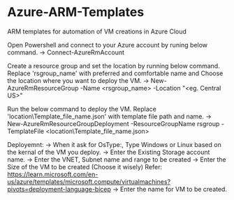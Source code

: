 # Azure-ARM-Templates
ARM templates for automation of VM creations in Azure Cloud

Open Powershell and connect to your Azure account by runing below command.
-> Connect-AzureRmAccount

Create a resource group and set the location by running below command. Replace 'rsgroup_name' with preferred and comfortable name and Choose the location where you want to deploy the VM.
-> New-AzureRmResourceGroup -Name <rsgroup_name> -Location "<eg. Central US>"

Run the below command to deploy the VM. Replace 'location\Template_file_name.json' with template file path and name.
-> New-AzureRmResourceGroupDeployment -ResourceGroupName rsgroup -TemplateFile <location\Template_file_name.json>

Deployemnt:
-> When it ask for OsType:, Type Windows or Linux based on the kernal of the VM you deploy.
-> Enter the Existing Storage account name.
-> Enter the VNET, Subnet name and range to be created
-> Enter the Size of the VM to be created (Choose it wisely)
	Refer: https://learn.microsoft.com/en-us/azure/templates/microsoft.compute/virtualmachines?pivots=deployment-language-bicep
-> Enter the name for VM to be created.

